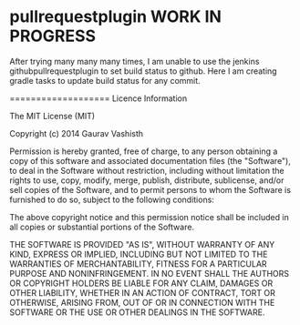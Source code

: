 pullrequestplugin WORK IN PROGRESS
=================

After trying many many many times, I am unable to use the jenkins githubpullrequestplugin to set build status to github. Here I am creating gradle tasks to update build status for any commit.



===================
Licence Information 

The MIT License (MIT)

Copyright (c) 2014 Gaurav Vashisth

Permission is hereby granted, free of charge, to any person obtaining a copy of this software and associated documentation files (the "Software"), to deal in the Software without restriction, including without limitation the rights to use, copy, modify, merge, publish, distribute, sublicense, and/or sell copies of the Software, and to permit persons to whom the Software is furnished to do so, subject to the following conditions:

The above copyright notice and this permission notice shall be included in all copies or substantial portions of the Software.

THE SOFTWARE IS PROVIDED "AS IS", WITHOUT WARRANTY OF ANY KIND, EXPRESS OR IMPLIED, INCLUDING BUT NOT LIMITED TO THE WARRANTIES OF MERCHANTABILITY, FITNESS FOR A PARTICULAR PURPOSE AND NONINFRINGEMENT. IN NO EVENT SHALL THE AUTHORS OR COPYRIGHT HOLDERS BE LIABLE FOR ANY CLAIM, DAMAGES OR OTHER LIABILITY, WHETHER IN AN ACTION OF CONTRACT, TORT OR OTHERWISE, ARISING FROM, OUT OF OR IN CONNECTION WITH THE SOFTWARE OR THE USE OR OTHER DEALINGS IN THE SOFTWARE.

